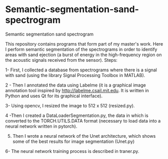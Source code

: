 # Semantic-segmentation-sand-spectrogram
Semantic segmentation sand spectrogram

This repository contains programs that form part of my master's work. Here I perform semantic segmentation of the spectrograms in order to identify areas with sand ejection (a burst of energy in the high-frequency region on the acoustic signals received from the sensor). Steps:

1- First, I collected a database from spectrograms where there is a signal with sand (using the library
Signal Processing Toolbox in MATLAB).

2 - Then I annotated the data using Labelme (it is a graphical image annotation tool inspired by http://labelme.csail.mit.edu.
It is written in Python and uses Qt for its graphical interface).

3- Using opencv, I resized the image to 512 x 512 (resized.py).

4 -Then I created a DataLoaderSegmentation.py, the data in which is converted to the TORCH.UTILS.DATA format (necessary to load data into a neural network written in pytorch).

5. Then I wrote a neural network of the Unet architecture, which shows some of the best results for image segmentation (Unet.py)

6- The neural network training process is described in traner.py.
